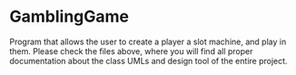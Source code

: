 # GamblingGame
Program that allows the user to create a player a slot machine, and play in them. 
Please check the files above, where you will find all proper documentation about the class UMLs and design tool of the entire project.
